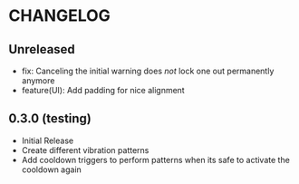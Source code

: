 ﻿# CHANGELOG

## Unreleased

- fix: Canceling the initial warning does _not_ lock one out permanently anymore
- feature(UI): Add padding for nice alignment

## 0.3.0 (testing)

- Initial Release
- Create different vibration patterns
- Add cooldown triggers to perform patterns when its safe to activate the cooldown again
